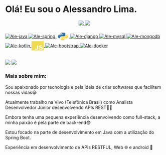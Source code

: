 ##  <h1>Olá! Eu sou o Alessandro Lima.</h1>

<div align="center">
  <a href="https://github.com/AlessandroLima7">
  <img height="180em" src="https://github-readme-stats.vercel.app/api?username=AlessandroLima7&show_icons=true&theme=algolia&include_all_commits=false&count_private=true"/>
  
  <img height="180em" src="https://github-readme-stats.vercel.app/api/top-langs/?username=AlessandroLima7&layout=compact&langs_count=7&theme=algolia"/>
</div>

<div style="display: inline_block"><br>
  <img align="center" alt="Ale-java" height="30" width="40" src="https://cdn.jsdelivr.net/gh/devicons/devicon/icons/java/java-original.svg">
  <img align="center" alt="Ale-spring" height="30" width="40" src="https://cdn.jsdelivr.net/gh/devicons/devicon/icons/spring/spring-original.svg">
  <img align="center" alt="Ale-Python" height="30" width="40" src="https://raw.githubusercontent.com/devicons/devicon/master/icons/python/python-original.svg">
  <img align="center" alt="Ale-django" height="30" width="40" src="https://cdn.jsdelivr.net/gh/devicons/devicon/icons/django/django-plain-wordmark.svg">
  <img align="center" alt="Ale-mysql" height="30" width="40" src="https://cdn.jsdelivr.net/gh/devicons/devicon/icons/mysql/mysql-original-wordmark.svg">
  <img align="center" alt="Ale-mongodb" height="30" width="40" src="https://cdn.jsdelivr.net/gh/devicons/devicon/icons/mongodb/mongodb-original-wordmark.svg" />
  <img align="center" alt="Ale-kotlin" height="30" width="40" src="https://cdn.jsdelivr.net/gh/devicons/devicon/icons/kotlin/kotlin-original.svg" />
  <img align="center" alt="Ale-Js" height="30" width="40" src="https://raw.githubusercontent.com/devicons/devicon/master/icons/javascript/javascript-plain.svg">
  <img align="center" alt="Ale-bootstrap" height="30" width="40" src="https://cdn.jsdelivr.net/gh/devicons/devicon/icons/bootstrap/bootstrap-original.svg">
  <img align="center" alt="Ale-docker" height="30" width="40" src="https://cdn.jsdelivr.net/gh/devicons/devicon/icons/docker/docker-original-wordmark.svg" />

</div>

##
 
<div> 
<a href="https://www.linkedin.com/in/alessandro-dos-santos-lima-9a0774186" target="_blank"><img src="https://img.shields.io/badge/-LinkedIn-%230077B5?style=for-the-badge&logo=linkedin&logoColor=white" target="_blank"></a> 
  <a href = "mailto:alessandro547@outlook.com"><img src="https://img.shields.io/badge/Microsoft_Outlook-0078D4?style=for-the-badge&logo=microsoft-outlook&logoColor=white" target="_blank"></a> 
</div>
<h3>Mais sobre mim:</h3>
<p>Sou apaixonado por tecnologia e pela ideia de criar softwares que facilitem nossas vidas😀</p>
<p>Atualmente trabalho na Vivo (Telefônica Brasil) como Analista Desenvolvedor Júnior desenvolvendo APIs REST👨‍💻</p>
<p>Embora tenha uma pequena experiência desenvolvendo como full-stack, a minha paixão é pela parte de back-end😎</p>
<p>Estou focado na parte de desenvolvimento em Java com a utilização do Spring Boot.</p>
<p>Experiência em desenvolvimento de APIs RESTFUL, Web 🌐 e android 📱 </p>
